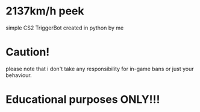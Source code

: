 # 2137km/h peek
 simple CS2 TriggerBot created in python by me

				
# Caution!
 please note that i don't take any responsibility
 for in-game bans or just your behaviour. 

# Educational purposes ONLY!!!
